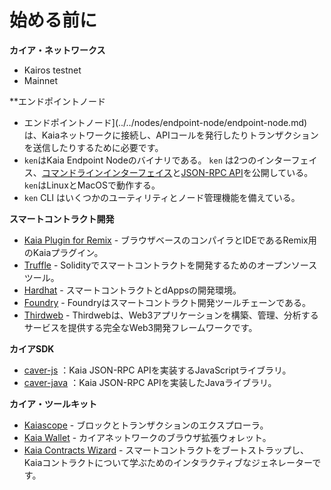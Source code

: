 # 始める前に

**カイア・ネットワークス**

- Kairos testnet
- Mainnet

\*\*エンドポイントノード

- エンドポイントノード](../../nodes/endpoint-node/endpoint-node.md)は、Kaiaネットワークに接続し、APIコールを発行したりトランザクションを送信したりするために必要です。
- `ken`はKaia Endpoint Nodeのバイナリである。 `ken` は2つのインターフェイス、[コマンドラインインターフェイス](../../nodes/endpoint-node/ken-cli-commands.md)と[JSON-RPC API](../../../references/json-rpc/klay/account-created)を公開している。 `ken`はLinuxとMacOSで動作する。
- `ken` CLI はいくつかのユーティリティとノード管理機能を備えている。

**スマートコントラクト開発**

- [Kaia Plugin for Remix](https://ide.kaia.io) - ブラウザベースのコンパイラとIDEであるRemix用のKaiaプラグイン。
- [Truffle](https://github.com/trufflesuite/truffle) - Solidityでスマートコントラクトを開発するためのオープンソースツール。
- [Hardhat](https://hardhat.org/hardhat-runner/docs/getting-started) - スマートコントラクトとdAppsの開発環境。
- [Foundry](https://book.getfoundry.sh/) - Foundryはスマートコントラクト開発ツールチェーンである。
- [Thirdweb](https://portal.thirdweb.com/) - Thirdwebは、Web3アプリケーションを構築、管理、分析するサービスを提供する完全なWeb3開発フレームワークです。

**カイアSDK**

- [caver-js](../../references/sdk/caver-js/caver-js.md) ：Kaia JSON-RPC APIを実装するJavaScriptライブラリ。
- [caver-java](../../references/sdk/caver-java/caver-java.md) ：Kaia JSON-RPC APIを実装したJavaライブラリ。

**カイア・ツールキット**

- [Kaiascope](https://kaiascope.com/) - ブロックとトランザクションのエクスプローラ。
- [Kaia Wallet](https://www.kaiawallet.io/) - カイアネットワークのブラウザ拡張ウォレット。
- [Kaia Contracts Wizard](https://wizard.klaytn.foundation/) - スマートコントラクトをブートストラップし、Kaiaコントラクトについて学ぶためのインタラクティブなジェネレーターです。
